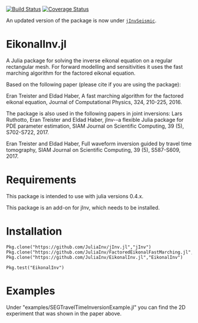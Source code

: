 [![Build Status](https://travis-ci.org/JuliaInv/EikonalInv.jl.png?branch=master)](https://travis-ci.org/JuliaInv/EikonalInv.jl) [![Coverage Status](https://coveralls.io/repos/github/JuliaInv/EikonalInv.jl/badge.png?branch=master)](https://coveralls.io/github/JuliaInv/EikonalInv.jl?branch=master)

An updated version of the package is now under [`jInvSeismic`](https://github.com/JuliaInv/jInvSeismic.jl). 

# EikonalInv.jl
A Julia package for solving the inverse eikonal equation on a regular rectangular mesh.
For forward modelling and sensitivities it uses the fast marching algorithm for the factored eikonal equation.


Based on the following paper (please cite if you are using the package):

Eran Treister and Eldad Haber, A fast marching algorithm for the factored eikonal equation, Journal of Computational Physics, 324, 210-225, 2016.

The package is also used in the following papers in joint inversions:
Lars Ruthotto, Eran Treister and Eldad Haber, jInv--a flexible Julia package for PDE parameter estimation, SIAM Journal on Scientific Computing, 39 (5), S702-S722, 2017. 

Eran Treister and Eldad Haber, Full waveform inversion guided by travel time tomography, SIAM Journal on Scientific Computing, 39 (5), S587-S609, 2017.

# Requirements

This package is intended to use with julia versions 0.4.x.

This package is an add-on for jInv, which needs to be installed.

# Installation

```
Pkg.clone("https://github.com/JuliaInv/jInv.jl","jInv")
Pkg.clone("https://github.com/JuliaInv/FactoredEikonalFastMarching.jl","FactoredEikonalFastMarching")
Pkg.clone("https://github.com/JuliaInv/EikonalInv.jl","EikonalInv")

Pkg.test("EikonalInv")
```

# Examples

Under "examples/SEGTravelTimeInversionExample.jl" you can find the 2D experiment that was shown in the paper above. 
